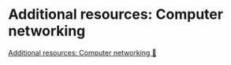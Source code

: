 # Additional resources: Computer networking

[Additional resources: Computer networking 🔗](https://www.coursera.org/learn/introduction-to-networking-and-Cloud-computing/supplement/Fj2Hp/additional-resources-computer-networking)
